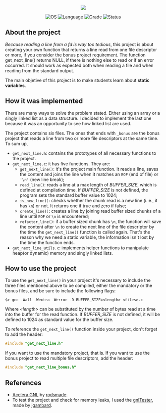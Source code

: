 <p align="center">
    <img src="https://user-images.githubusercontent.com/102881479/215228915-72cdc235-c3b5-4793-be79-e5e2f36d8336.png">
</p>

<p align="center">
    <img src="https://img.shields.io/badge/OS-Linux-blue" alt="OS">
    <img src="https://img.shields.io/badge/Language-C%20%7C%20C%2B%2B-blue.svg" alt="Language">
    <img src="https://img.shields.io/badge/Grade-125%2F100-brightgreen.svg" alt="Grade">
    <img src="https://img.shields.io/badge/Status-Completed-brightgreen.svg" alt="Status">
</p>

## About the project

_Because reading a line from a fd is way too tedious_, this project is about creating your own function that returns a line read from one file descriptor or more, if you consider the bonus project requirement. The function get_next_line() returns NULL, if there is nothing else to read or if an error occurred. It should work as expected both when reading a file and when reading from the standard output.

The main objetive of this project is to make students learn about **static variables**.

## How it was implemented

There are many ways to solve the problem stated. Either using an array or a singly linked list as a data structure. I decided to implement the last one because it was an opportunity to see how linked list are used.

The project contains six files. The ones that ends with `_bonus` are the bonus project that reads a line from two or more file descriptors at the same time. To sum up,

- `get_next_line.h`: contains the prototypes of all necessary functions to the project.
- `get_next_line.c`: it has five functions. They are:
  - `get_next_line()`: it's the project main function. It reads a line, saves the content and joins the line when it matches an `EOF` (end of file) or `'\n'` (new line break);
  - `read_line()`: reads a line at a max length of _BUFFER_SIZE_, which is defined at compilation time. If _BUFFER_SIZE_ is not defined, the program sets the standard buffer value to 1024;
  - `is_new_line()`: checks whether the chunk read is a new line (i. e., it has `\n`) or not. It returns one if true and zero if false;
  - `create_line()`: creates a line by joining read buffer sized chunks of a line until `EOF` or `\n` is encountered;
  - `refactor_line()`: if a buffer sized chunk has `\n`, the function will save the content after `\n` to create the next line of the file descriptor by the time the `get_next_line()` function is called again. That's the reason why we need a static variable, the information isn't lost by the time the function ends.
- `get_next_line_utils.c`: implements helper functions to manipulate heap(or dynamic) memory and singly linked lists.

## How to use the project

To use the `get_next_line()` in your project it's necessary to include the three files mentioned above to be compiled, either the mandatory or the bonus files, and be sure to include the following flags:

```
$> gcc -Wall -Wextra -Werror -D BUFFER_SIZE=<length> <files>.c
```

Where _\<length\>_ can be substituted by the number of bytes read at a time into the buffer for the read function. If _BUFFER_SIZE_ is not defined, it will be defined to 1024 as standard value for the buffer size.

To reference the `get_next_line()` function inside your project, don't forget to add the header:

```c
#include "get_next_line.h"
```

If you want to use the mandatory project, that is. If you want to use the bonus project to read multiple file descriptors, add the header:

```c
#include "get_next_line_bonus.h"
```

## References

- [Acelera GNL](https://rodsmade.notion.site/Acelera-Get_next_line-4902aab835ef4b86a7c55d82cc5c19ec) by [rodsmade](https://github.com/rodsmade).
- To test the project and check for memory leaks, I used the [gnlTester](https://github.com/Tripouille/gnlTester), made by [jgambard](https://github.com/Tripouille).
